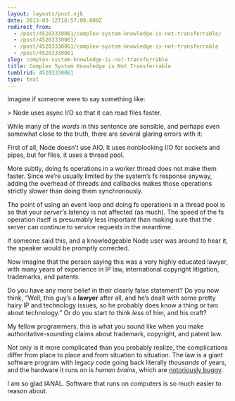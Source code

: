 ```yaml
---
layout: layouts/post.njk
date: 2013-03-12T18:57:00.000Z
redirect_from:
  - /post/45203330061/complex-system-knowledge-is-not-transferrable/
  - /post/45203330061/
  - /post/45203330061/complex-system-knowledge-is-not-transferrable
  - /post/45203330061
slug: complex-system-knowledge-is-not-transferrable
title: Complex System Knowledge is Not Transferrable
tumblrid: 45203330061
type: text
---
```

<p>Imagine if someone were to say something like:</p>

<p>&gt; Node uses async I/O so that it can read files faster.</p>

<p>While many of the <em>words</em> in this sentence are sensible, and perhaps even somewhat close to the truth, there are several glaring errors with it:</p>

<p>First of all, Node doesn&rsquo;t use AIO. It uses nonblocking I/O for sockets and pipes, but for files, it uses a thread pool.</p>

<p>More subtly, doing fs operations in a worker thread does not make them faster.  Since we&rsquo;re usually limited by the system&rsquo;s fs response anyway, adding the overhead of threads and callbacks makes those operations strictly <em>slower</em> than doing them synchronously.</p>

<p>The point of using an event loop and doing fs operations in a thread pool is so that your <em>server&rsquo;s</em> latency is not affected (as much).  The speed of the fs operation itself is presumably less important than making sure that the server can continue to service requests in the meantime.</p>

<p>If someone said this, and a knowledgeable Node user was around to hear it, the speaker would be promptly corrected.</p>

<p>Now imagine that the person saying this was a very highly educated lawyer, with many years of experience in IP law, international copyright litigation, trademarks, and patents.</p>

<p>Do you have any <em>more</em> belief in their clearly false statement?  Do you now think, &ldquo;Well, this guy&rsquo;s a <strong>lawyer</strong> after all, and he&rsquo;s dealt with some pretty hairy IP and technology issues, so he probably does know a thing or two about technology.&rdquo;  Or do you start to think <em>less</em> of him, and his craft?</p>

<p>My fellow programmers, this is what you sound like when you make authoritative-sounding claims about trademark, copyright, and patent law.</p>

<p>Not only is it more complicated than you probably realize, the complications differ from place to place and from situation to situation.  The law is a giant software program with legacy code going back literally <em>thousands</em> of years, and the hardware it runs on is <em>human brains</em>, which are <a href="http://lesswrong.com">notoriously buggy</a>.</p>

<p>I am so glad IANAL.  Software that runs on computers is so much easier to reason about.</p>
